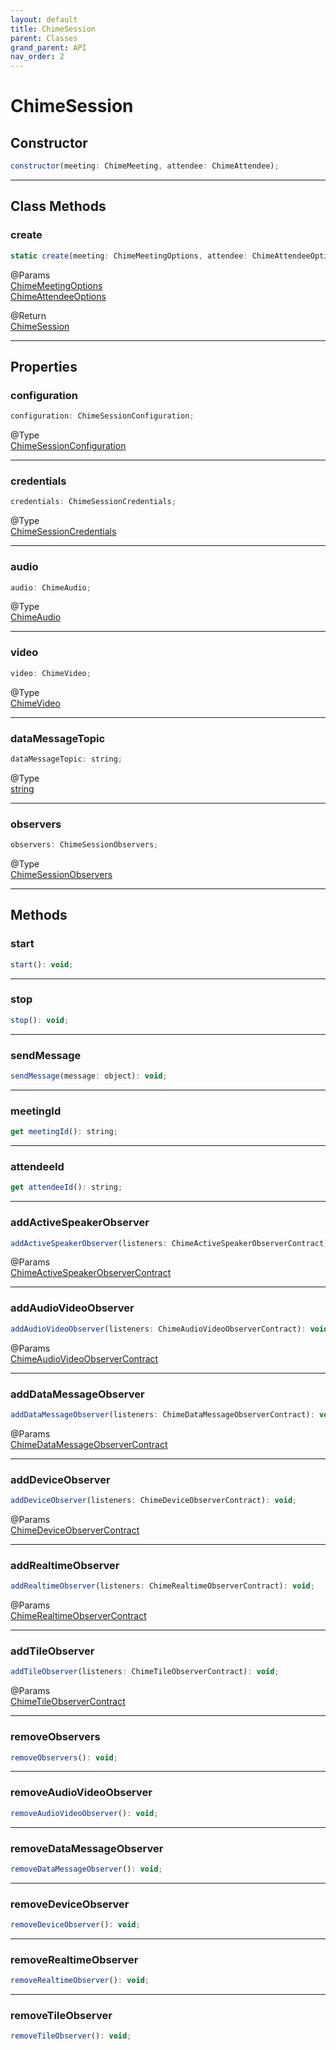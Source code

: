 ```yaml
---
layout: default
title: ChimeSession
parent: Classes
grand_parent: API
nav_order: 2
---
```



# ChimeSession

## Constructor

```js    
constructor(meeting: ChimeMeeting, attendee: ChimeAttendee);
```
---
## Class Methods
### create
```js    
static create(meeting: ChimeMeetingOptions, attendee: ChimeAttendeeOptions): ChimeSession;
```

@Params   
[ChimeMeetingOptions](/docs/api/interfaces/#chimemeetingoptions)  
[ChimeAttendeeOptions](/docs/api/interfaces/#chimeattendeeoptions)

@Return  
[ChimeSession](/docs/api/chime-session/#chimesession)  

---
## Properties
### configuration
```js
configuration: ChimeSessionConfiguration;
```
@Type  
[ChimeSessionConfiguration](/)

---
### credentials
```js    
credentials: ChimeSessionCredentials;
```
@Type  
[ChimeSessionCredentials](/)

---
### audio
```js    
audio: ChimeAudio;
```
@Type  
[ChimeAudio](/)

---
### video
```js    
video: ChimeVideo;
```
@Type  
[ChimeVideo](/)

---
### dataMessageTopic
```js    
dataMessageTopic: string;
```
@Type  
[string](/)

---
### observers
```js    
observers: ChimeSessionObservers;
```
@Type  
[ChimeSessionObservers](/)

---

## Methods

### start
```js    
start(): void;
```
---
### stop
```js    
stop(): void;
```
---
### sendMessage
```js    
sendMessage(message: object): void;
```
---
### meetingId
```js    
get meetingId(): string;
```
---
### attendeeId
```js    
get attendeeId(): string;
```
---
### addActiveSpeakerObserver
```js    
addActiveSpeakerObserver(listeners: ChimeActiveSpeakerObserverContract): void;
```

@Params  
[ChimeActiveSpeakerObserverContract](/docs/api/interfaces/#chimeactivespeakerobservercontract)

---
### addAudioVideoObserver
```js    
addAudioVideoObserver(listeners: ChimeAudioVideoObserverContract): void;
```
@Params  
[ChimeAudioVideoObserverContract](/docs/api/interfaces/#chimeaudiovideoobservercontract)

---
### addDataMessageObserver

```js    
addDataMessageObserver(listeners: ChimeDataMessageObserverContract): void;
```

@Params  
[ChimeDataMessageObserverContract](/docs/api/interfaces/#chimedatamessageobservercontract)

---
### addDeviceObserver

```js    
addDeviceObserver(listeners: ChimeDeviceObserverContract): void;
```
@Params  
[ChimeDeviceObserverContract](/docs/api/interfaces/#chimedeviceobservercontract)

---
### addRealtimeObserver

```js    
addRealtimeObserver(listeners: ChimeRealtimeObserverContract): void;
```
@Params  
[ChimeRealtimeObserverContract](/docs/api/interfaces/#chimerealtimeobservercontract)

---
### addTileObserver

```js    
addTileObserver(listeners: ChimeTileObserverContract): void;
```
@Params  
[ChimeTileObserverContract](/docs/api/interfaces/#chimetileobservercontract)

---

### removeObservers
```js    
removeObservers(): void;
```
---
### removeAudioVideoObserver
```js    
removeAudioVideoObserver(): void;
```
---
### removeDataMessageObserver
```js    
removeDataMessageObserver(): void;
```
---
### removeDeviceObserver
```js    
removeDeviceObserver(): void;
```
---
### removeRealtimeObserver
```js    
removeRealtimeObserver(): void;
```
---
### removeTileObserver
```js    
removeTileObserver(): void;
```
